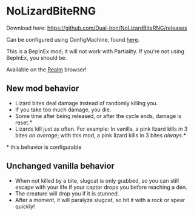 # NoLizardBiteRNG
Download here: https://github.com/Dual-Iron/NoLizardBiteRNG/releases

Can be configured using ConfigMachine, found [here](https://www.raindb.net/).

This is a BepInEx mod; it will not work with Partiality. If you're not using BepInEx, you should be.

Available on the [Realm](https://github.com/Dual-Iron/RwModLoader) browser!

## New mod behavior
+ Lizard bites deal damage instead of randomly killing you.
+ If you take too much damage, you die.
+ Some time after being released, or after the cycle ends, damage is reset.\*
+ Lizards kill just as often. For example: In vanilla, a pink lizard kills in 3 bites _on average_; with this mod, a pink lizard kills in 3 bites _always_.\*

\* this behavior is configurable

## Unchanged vanilla behavior
+ When not killed by a bite, slugcat is only grabbed, so you can still escape with your life if your captor drops you before reaching a den.
+ The creature will drop you if it is stunned.
+ After a moment, it will paralyze slugcat, so hit it with a rock or spear quickly!
